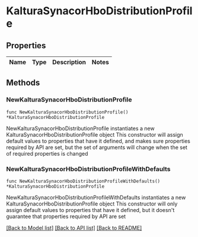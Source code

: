 # KalturaSynacorHboDistributionProfile

## Properties

Name | Type | Description | Notes
------------ | ------------- | ------------- | -------------

## Methods

### NewKalturaSynacorHboDistributionProfile

`func NewKalturaSynacorHboDistributionProfile() *KalturaSynacorHboDistributionProfile`

NewKalturaSynacorHboDistributionProfile instantiates a new KalturaSynacorHboDistributionProfile object
This constructor will assign default values to properties that have it defined,
and makes sure properties required by API are set, but the set of arguments
will change when the set of required properties is changed

### NewKalturaSynacorHboDistributionProfileWithDefaults

`func NewKalturaSynacorHboDistributionProfileWithDefaults() *KalturaSynacorHboDistributionProfile`

NewKalturaSynacorHboDistributionProfileWithDefaults instantiates a new KalturaSynacorHboDistributionProfile object
This constructor will only assign default values to properties that have it defined,
but it doesn't guarantee that properties required by API are set


[[Back to Model list]](../README.md#documentation-for-models) [[Back to API list]](../README.md#documentation-for-api-endpoints) [[Back to README]](../README.md)


